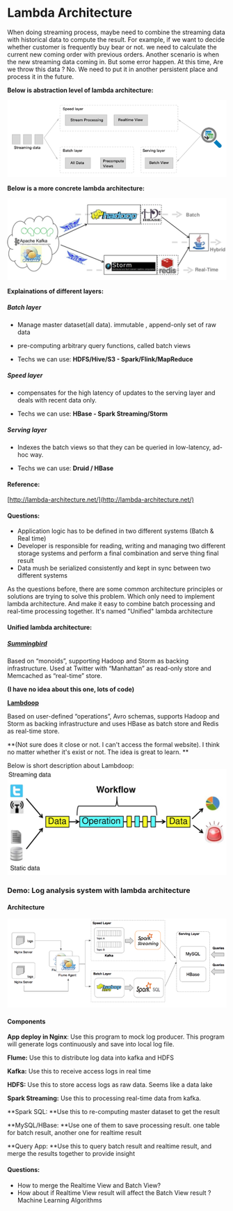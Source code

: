 # Lambda Architecture

When doing streaming process, maybe need to combine the streaming data with historical data to compute the result. For example, if we want to decide whether customer is frequently buy bear or not. we need to calculate the current new coming order with previous orders. Another scenario is when the new streaming data coming in. But some error happen. At this time, Are we throw this data ? No. We need to put it in another persistent place and process it in the future.

**Below is abstraction level of lambda architecture:**

![](/assets/lambda_architecture.png)

**Below is a more concrete lambda architecture:**

![](/assets/lambda_architect_concrete.png)

**Explainations of different layers:**

##### Batch layer

* Manage master dataset\(all data\). immutable , append-only set of raw data

* pre-computing arbitrary query functions, called batch views

* Techs we can use:  **HDFS/Hive/S3 - Spark/Flink/MapReduce**

##### Speed layer

* compensates for the high latency of updates to the serving layer and deals with recent data only.

* Techs we can use: **HBase - Spark Streaming/Storm**

##### Serving layer

* Indexes the batch views so that they can be queried in low-latency, ad-hoc way.

* Techs we can use:  **Druid / HBase**

#### Reference:

[http://lambda-architecture.net/](http://lambda-architecture.net/)

#### Questions:

* Application logic has to be defined in two different systems \(Batch & Real time\)
* Developer is responsible for reading, writing and managing two different storage systems and perform a final combination and serve thing final result
* Data mush be serialized consistently and kept in sync between two different systems 



As the questions before, there are some common architecture principles or solutions are trying to solve this problem. Which only need to implement lambda architecture. And make it easy to combine batch processing and real-time processing together. It's named "Unified" lambda architecture

#### Unified lambda architecture:

##### [**Summingbird**](https://speakerdeck.com/sritchie/summingbird-streaming-mapreduce-at-twitter)

Based on “monoids”, supporting Hadoop and Storm as backing infrastructure. Used at Twitter with “Manhattan” as read-only store and Memcached as “real-time” store.

**\(I have no idea about this one, lots of code\)**

[**Lambdoop**](http://www.slideshare.net/Datadopter/lambdoop-a-framework-for-easy-development-of-big-data-applications) 

Based on user-defined “operations”, Avro schemas, supports Hadoop and Storm as backing infrastructure and uses HBase as batch store and Redis as real-time store.

**\(Not sure does it close or not. I can't access the formal website\). I think no matter whether it's exist or not. The idea is great to learn. **

Below is short description about Lambdoop:![](/assets/lambdoop2.png)

### Demo: Log analysis system with lambda architecture

#### Architecture

![](/assets/log_analysis_architect.png)

#### Components

**App deploy in Nginx**: Use this program to mock log producer. This program will generate logs continuously and save into local log file.

**Flume:** Use this to distribute log data into kafka and HDFS

**Kafka:** Use this to receive access logs in real time

**HDFS:** Use this to store access logs as raw data. Seems like a data lake

**Spark Streaming:** Use this to processing real-time data from kafka.

**Spark SQL: **Use this to re-computing master dataset to get the result

**MySQL/HBase: **Use one of them to save processing result. one table for batch result, another one for realtime result

**Query App: **Use this to query batch result and realtime result, and merge the results together to provide insight

#### Questions:

* How to merge the Realtime View and Batch View?
* How about if Realtime View result will affect the Batch View result ? Machine Learning Algorithms

#### 



